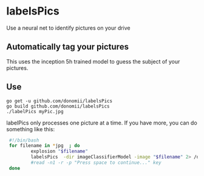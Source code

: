 # labelsPics
Use a neural net to identify pictures on your drive

## Automatically tag your pictures

This uses the inception 5h trained model to guess the subject of your pictures.

## Use


```
go get -u github.com/donomii/labelsPics
go build github.com/donomii/labelsPics
./labelPics myPic.jpg
```

labelPics only processes one picture at a time.  If you have more, you can do something like this:

```bash
 #!/bin/bash
 for filename in *jpg  ; do
         explosion "$filename"
         labelsPics  -dir imageClassifierModel -image "$filename" 2> /dev/null
         #read -n1 -r -p "Press space to continue..." key
 done
 ```
